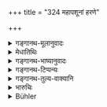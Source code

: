 +++
title = "324 महापशूनां हरणे"

+++

<details><summary>गङ्गानथ-मूलानुवादः</summary>

For the stealing of large animals, of weapons or medicines, the king shall determine the punishment, after considering the time and the purpose.—(324)
</details>

<details><summary>मेधातिथिः</summary>

**महापशवो** हस्त्यश्वादयः । तेषाम् **हरणे** कालकार्यापेक्षा दण्डप्रकॢप्तिः । 

- <u>ननु</u> च सर्वत्रैव कालाद्यपेक्षोक्ता । तथा च "कालदेशवयःशक्तीश् चिन्तयेद् दण्डकर्माणि" (य्ध् २.२७९) इति । 

<u>सत्यम्</u> । विज्ञाते दण्डस्वरूपे न्यूनाधिकभावो ऽनुबन्धाद्यपेक्षः । यथा वधविधौ ताडनमारणादिकल्पनापेक्ष्या । इहात्यन्तविलक्षणो दण्डः । तथा हि विंशतिपणो ऽपि खड्गः शत्रोर् उद्यतशस्त्रस्य संनिधौ यदि ह्रियते तेन कार्यातिशयेन तेन च कालेन मारणं दण्डः । अन्यदा द्विगुण एकादशगुणो वा । तथौषधम् अलभयत्वेन महाप्रयोजनं तदुपयोगवेलायां ह्रियते, लोल्यमानम् अपि क्वाथाद्यपेक्षं कालातिक्रमणेन महदातुरस्य दुःखं जनयतीति, तत्र महान् दण्डः । अन्यदा तु स्वल्प इति । न यत्रान्तराम् अन्तरेणेदृशं वैषम्यं लभ्यते । अन्यथा स एवैकः श्लोको दण्डविधौ पठितव्यः स्यात् । तस्माद् वक्तव्यम् इदम् । विग्रहकाले ऽश्वादीनां राज्यापेक्षो दण्डः । शस्त्राणां राजोपयोगिनां कदाचित् क्षमा कदाचिन् महान् दण्डः । गोमहीष्यादीनां तु प्रजासंबन्धिनां न राज्ञा क्षन्तव्य । कार्यं च यद् अश्वादिभिः कर्तव्यं तद् अप्य् अपेक्ष्यम्[^७४] । विग्रहो ऽ पि यदि पर्वतादौ भवति यत्र नातीवाश्वैः प्रयोजनं भवत्य् एव दण्डह्रासः[^७५] ।  
**कालम् आसाद्य** ज्ञात्वा निरूप्य **दण्डं** **कल्पयेत्** । स एवात्र प्रभवति,[^७६] न[^७७] शास्त्रम् ॥ ८.३२४ ॥
</details>

<details><summary>गङ्गानथ-भाष्यानुवादः</summary>

‘*Large animals*,’—the elephant, the horse and so forth. For stealing these the punishment is to be determined in accordance with ‘*the time and the purpose*.’

“In connection with all punishments, it has been declared that the time should be taken into consideration; *e.g*., it is said—‘In the inflicting of punishments, the king shall take into consideration, the time, place, age and capacity?”

True; in ordinary cases the nature of the punishment is already fixed, and the said circumstances are taken into consideration only for the purpose of determining the exact degree of that punishment; *e.g*., in cases where the penalty is put down as ‘immolation,’ whether it is to be actual *death* or only *beating*, could be determined by circumstances. In the case in question on the other hand, the nature of the punishment is peculiarly variable; *e.g*., even though the sword may be worth only twenty *paṇas*, yet if it is stolen at a time when an enemy with uplifted weapon is near at hand,—the punishment would be *death*; in view of the time and the extremely useful purpose that would have been served by the stolen sword; while under other circumstances, there would be only a fine, either double, or eleven times, the value of the sword. Similarly in the case of a medicine that is not easily available, and is extremely useful, being stolen at the very time at which it was going to be used,—or if, when easily available, it is stolen at the time when it has been just boiled, and if not taken at that very time, would cause great suffering to the patient,—the punishment in such cases would be most severe; in other cases, it would be small. There could be no such diversity unless there be some sort of difference in the cases. Otherwise it would suffice to put down only one verse as embodying the whole law of punishments. Hence the following statements have to be made—‘At the time of war, the penalty for stealing a horse and such animals would depend on the needs of the king;—in the case of weapons needed by the king, it would be forgiven in some oases, while in others the punishment meted out would he very severe;—in the case of cows and buffaloes belonging to the people, the theft should never be forgiven by the king;—in the ease of horses too, it would all depend upon the purpose served by them; *e.g*., if the war is being waged in a hilly country, the horse would not be of much use there; so that if it be stolen, the punishment should not he very severe. Thus our sole guide in this matter is the maxim *that the king shall determine the penalty after considering the time*.—(324)
</details>

<details><summary>गङ्गानथ-टिप्पन्यः</summary>

[*Cf*.
8.26.]

This verse is quoted in *Vivādaratnākara* (p. 319), which adds the following notes—‘*Mahāpaśu*’ are the elephant and other large animals,—‘*kālam*’, whether it was stolen at the time of war, or during ordinary use and so forth,—‘*kāryam*’, smallness or largeness of the use to which the stolen thing was being put,—‘*daṇḍam*’, heavier or lighter.
</details>

<details><summary>गङ्गानथ-तुल्य-वाक्यानि</summary>

**(verses 8.324-325)  
**

*Viṣṇu* (5.77-78).—‘He who has stolen a cow, or a horse, or a camel, or
an elephant, shall have one hand, or one foot cut off;—he who has stolen a goat, or a sheep shall have one hand cut off.’

*Nārada* (Theft, 29).—‘On him who forcibly seizes large domestic
animals—the highest fine shall be inflicted; the middlemost amercement on him who steals cattle of the middle size; and the smallest fine on him who steals small cattle.’

Do. (Do., 33).—‘For stealing cows belonging to a Brāhmaṇa, for piercing the nostrils of a barren cow, and for stealing a female slave, the thief shall, in every case, lose half his feet.’

*Bṛhaspati* (22, 26).—‘One injuring or stealing cattle, clothes, food,
drinks, or household utensils shall be compelled to pay a fine of not less than 200 *Paṇas*.’

*Yājñavalkya* (2.273).—‘Stealers of horses and elephants shall be
impaled.’

*Vyāsa* (Aparārka, p. 845).—‘The stealer of horses is killed by having
his hands, feet and loin cut off; the stealer of cattle has half of his feet cut off by a sharp weapon.’

*Arthaśāstra* (p. 101).—‘For stealing large cattle, human beings,
fields, houses, gold, fine doth, and such things, the fine shall be not less than 200 or more than 500 *Paṇas*, *i.e*., the middle amercement.’
</details>

<details><summary>भारुचिः</summary>

**महापशवो** हस्त्यश्वोष्ट्रादयः, दृष्टोपकारमहत्त्वात् । परिमाणतश् च महापशवो राज्ञस् तत्प्रकृतीनां चैते सामर्थाद् विशेषतो विज्ञेयाः शस्त्रग्रहणसाहचर्याच् च । तानि राजहितगोचन एव महान्ति गुणतः शस्त्राणि प्रायेण भवन्ति । तथा महच् छब्दो ऽत्राधिकारार्थ विज्ञेयः । एवम् **औषधम्** अपि व्याख्येयम् । एतेषां हरणे **कालम् आसाद्य** राजा विग्रहेतरलक्षणं देशविप्लवरूपं वा दुर्भिक्षसुभिक्षाख्यं वा, **कार्यं महापशूनाम्** अपहरणप्रयुजनं विज्ञाय, किं द्यूतादिप्रयोजन एषाम् अपहारः, अथ वैरानुबन्धेन, उत क्षुदवसन्नात्मकुटुम्बस्वतन्त्रस्य तत्स्थित्यर्थं धर्मायैव नासदुपयोगाय । **दण्डं राजा प्रकल्पयेद्** इति प्रकृतम् अनन्तरम् एव धान्यश्लोके वधम् अवधम् एकादशगुणमूल्यं वा दण्डं देशकालकार्यावस्थां विज्ञाय जातिगुणं वापहर्तुः । उक्तं चैतद् दण्डविधिश्लोके "अनुबन्धं परिज्ञाय" इत्य् एवम् आदिः ॥ ८.३२३ ॥
</details>

<details><summary>Bühler</summary>

324	For stealing large animals, weapons, or medicines, let the king fix a punishment, after considering the time and the purpose (for which they were destined).
</details>
